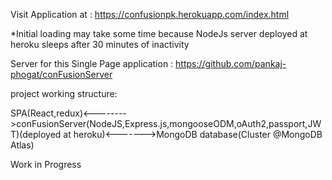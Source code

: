 Visit Application at : https://confusionpk.herokuapp.com/index.html

*Initial loading may take some time because NodeJs server deployed at heroku sleeps after 30 minutes of inactivity

Server for this Single Page application : https://github.com/pankaj-phogat/conFusionServer



project working structure:


   SPA(React,redux)<-------->conFusionServer(NodeJS,Express.js,mongooseODM,oAuth2,passport,JWT)(deployed at heroku)<------->MongoDB database(Cluster @MongoDB Atlas)
        
Work in Progress
